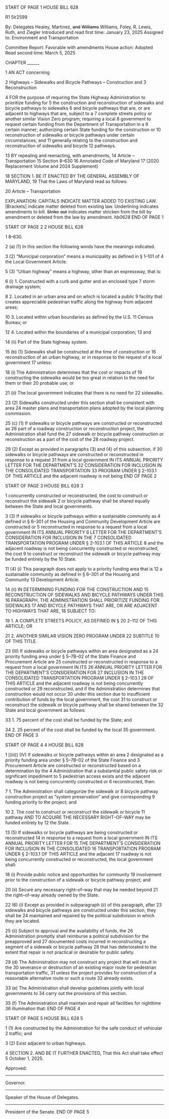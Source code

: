 START OF PAGE 1
HOUSE BILL 628

R1 5lr2599

By: Delegates Healey, Martinez, ~~and~~ ~~Williams~~ Williams, Foley, R. Lewis, Ruth, and
Ziegler
Introduced and read first time: January 23, 2025
Assigned to: Environment and Transportation

Committee Report: Favorable with amendments
House action: Adopted
Read second time: March 5, 2025

CHAPTER ______

1 AN ACT concerning

2 Highways – Sidewalks and Bicycle Pathways – Construction and
3 Reconstruction

4 FOR the purpose of requiring the State Highway Administration to prioritize funding for
5 the construction and reconstruction of sidewalks and bicycle pathways to sidewalks
6 and bicycle pathways that are, or are adjacent to highways that are, subject to a
7 complete streets policy or another similar Vision Zero program; requiring a local
8 government to request certain funding from the Department of Transportation in a
9 certain manner; authorizing certain State funding for the construction or
10 reconstruction of sidewalks or bicycle pathways under certain circumstances; and
11 generally relating to the construction and reconstruction of sidewalks and bicycle
12 pathways.

13 BY repealing and reenacting, with amendments,
14 Article – Transportation
15 Section 8–630
16 Annotated Code of Maryland
17 (2020 Replacement Volume and 2024 Supplement)

18 SECTION 1. BE IT ENACTED BY THE GENERAL ASSEMBLY OF MARYLAND,
19 That the Laws of Maryland read as follows:

20 Article – Transportation

EXPLANATION: CAPITALS INDICATE MATTER ADDED TO EXISTING LAW.
[Brackets] indicate matter deleted from existing law.
Underlining indicates amendments to bill.
~~Strike~~ ~~out~~ indicates matter stricken from the bill by amendment or deleted from the law by
amendment. *hb0628*
END OF PAGE 1

START OF PAGE 2
2 HOUSE BILL 628

1 8–630.

2 (a) (1) In this section the following words have the meanings indicated.

3 (2) “Municipal corporation” means a municipality as defined in § 1–101 of
4 the Local Government Article.

5 (3) “Urban highway” means a highway, other than an expressway, that is:

6 (i) 1. Constructed with a curb and gutter and an enclosed type
7 storm drainage system;

8 2. Located in an urban area and on which is located a public
9 facility that creates appreciable pedestrian traffic along the highway from adjacent areas;

10 3. Located within urban boundaries as defined by the U.S.
11 Census Bureau; or

12 4. Located within the boundaries of a municipal corporation;
13 and

14 (ii) Part of the State highway system.

15 (b) (1) Sidewalks shall be constructed at the time of construction or
16 reconstruction of an urban highway, or in response to the request of a local government
17 unless:

18 (i) The Administration determines that the cost or impacts of
19 constructing the sidewalks would be too great in relation to the need for them or their
20 probable use; or

21 (ii) The local government indicates that there is no need for
22 sidewalks.

23 (2) Sidewalks constructed under this section shall be consistent with area
24 master plans and transportation plans adopted by the local planning commission.

25 (c) (1) If sidewalks or bicycle pathways are constructed or reconstructed as
26 part of a roadway construction or reconstruction project, the Administration shall fund the
27 sidewalk or bicycle pathway construction or reconstruction as a part of the cost of the
28 roadway project.

29 (2) Except as provided in paragraphs (3) and (4) of this subsection, if
30 sidewalks or bicycle pathways are constructed or reconstructed in response to a request
31 from a local government IN ITS ANNUAL PRIORITY LETTER FOR THE DEPARTMENT’S
32 CONSIDERATION FOR INCLUSION IN THE CONSOLIDATED TRANSPORTATION
33 PROGRAM UNDER § 2–103.1 OF THIS ARTICLE and the adjacent roadway is not being
END OF PAGE 2

START OF PAGE 3
HOUSE BILL 628 3

1 concurrently constructed or reconstructed, the cost to construct or reconstruct the sidewalk
2 or bicycle pathway shall be shared equally between the State and local governments.

3 (3) If sidewalks or bicycle pathways within a sustainable community as
4 defined in § 6–301 of the Housing and Community Development Article are constructed or
5 reconstructed in response to a request from a local government IN ITS ANNUAL PRIORITY
6 LETTER FOR THE DEPARTMENT’S CONSIDERATION FOR INCLUSION IN THE
7 CONSOLIDATED TRANSPORTATION PROGRAM UNDER § 2–103.1 OF THIS ARTICLE
8 and the adjacent roadway is not being concurrently constructed or reconstructed, the cost
9 to construct or reconstruct the sidewalk or bicycle pathway may be funded entirely by the
10 State.

11 (4) (i) This paragraph does not apply to a priority funding area that is
12 a sustainable community as defined in § 6–301 of the Housing and Community
13 Development Article.

14 (ii) IN DETERMINING FUNDING FOR THE CONSTRUCTION AND
15 RECONSTRUCTION OF SIDEWALKS AND BICYCLE PATHWAYS UNDER THIS
16 PARAGRAPH, THE ADMINISTRATION SHALL PRIORITIZE FUNDING FOR SIDEWALKS
17 AND BICYCLE PATHWAYS THAT ARE, OR ARE ADJACENT TO HIGHWAYS THAT ARE,
18 SUBJECT TO:

19 1. A COMPLETE STREETS POLICY, AS DEFINED IN §
20 2–112 OF THIS ARTICLE; OR

21 2. ANOTHER SIMILAR VISION ZERO PROGRAM UNDER
22 SUBTITLE 10 OF THIS TITLE.

23 (III) If sidewalks or bicycle pathways within an area designated as a
24 priority funding area under § 5–7B–02 of the State Finance and Procurement Article are
25 constructed or reconstructed in response to a request from a local government IN ITS
26 ANNUAL PRIORITY LETTER FOR THE DEPARTMENT’S CONSIDERATION FOR
27 INCLUSION IN THE CONSOLIDATED TRANSPORTATION PROGRAM UNDER § 2–103.1
28 OF THIS ARTICLE and the adjacent roadway is not being concurrently constructed or
29 reconstructed, and if the Administration determines that construction would not occur
30 under this section due to insufficient contribution of funds by the local government, the cost
31 to construct or reconstruct the sidewalk or bicycle pathway shall be shared between the
32 State and local government as follows:

33 1. 75 percent of the cost shall be funded by the State; and

34 2. 25 percent of the cost shall be funded by the local
35 government.
END OF PAGE 3

START OF PAGE 4
4 HOUSE BILL 628

1 [(iii)] (IV) If sidewalks or bicycle pathways within an area
2 designated as a priority funding area under § 5–7B–02 of the State Finance and
3 Procurement Article are constructed or reconstructed based on a determination by the
4 Administration that a substantial public safety risk or significant impediment to
5 pedestrian access exists and the adjacent roadway is not being concurrently constructed or
6 reconstructed, then:

7 1. The Administration shall categorize the sidewalk or
8 bicycle pathway construction project as “system preservation” and give corresponding
9 funding priority to the project; and

10 2. The cost to construct or reconstruct the sidewalk or bicycle
11 pathway AND TO ACQUIRE THE NECESSARY RIGHT–OF–WAY may be funded entirely by
12 the State.

13 (5) If sidewalks or bicycle pathways are being constructed or reconstructed
14 in response to a request from a local government IN ITS ANNUAL PRIORITY LETTER FOR
15 THE DEPARTMENT’S CONSIDERATION FOR INCLUSION IN THE CONSOLIDATED
16 TRANSPORTATION PROGRAM UNDER § 2–103.1 OF THIS ARTICLE and the adjacent
17 roadway is not being concurrently constructed or reconstructed, the local government shall:

18 (i) Provide public notice and opportunities for community
19 involvement prior to the construction of a sidewalk or bicycle pathway project; and

20 (ii) Secure any necessary right–of–way that may be needed beyond
21 the right–of–way already owned by the State.

22 (6) (i) Except as provided in subparagraph (ii) of this paragraph, after
23 sidewalks and bicycle pathways are constructed under this section, they shall be
24 maintained and repaired by the political subdivision in which they are located.

25 (ii) Subject to approval and the availability of funds, the
26 Administration promptly shall reimburse a political subdivision for the preapproved and
27 documented costs incurred in reconstructing a segment of a sidewalk or bicycle pathway
28 that has deteriorated to the extent that repair is not practical or desirable for public safety.

29 (d) The Administration may not construct any project that will result in the
30 severance or destruction of an existing major route for pedestrian transportation traffic,
31 unless the project provides for construction of a reasonable alternative route or such a route
32 already exists.

33 (e) The Administration shall develop guidelines jointly with local governments to
34 carry out the provisions of this section.

35 (f) The Administration shall maintain and repair all facilities for nighttime
36 illumination that:
END OF PAGE 4

START OF PAGE 5
HOUSE BILL 628 5

1 (1) Are constructed by the Administration for the safe conduct of vehicular
2 traffic; and

3 (2) Exist adjacent to urban highways.

4 SECTION 2. AND BE IT FURTHER ENACTED, That this Act shall take effect
5 October 1, 2025.

Approved:

________________________________________________________________________________
Governor.

________________________________________________________________________________
Speaker of the House of Delegates.

________________________________________________________________________________
President of the Senate.
END OF PAGE 5
